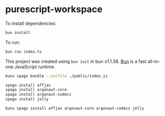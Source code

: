 # purescript-workspace

To install dependencies:

```bash
bun install
```

To run:

```bash
bun run index.ts
```

This project was created using `bun init` in bun v1.1.38. [Bun](https://bun.sh) is a fast all-in-one JavaScript runtime.

```bash
bunx spago bundle --outfile ./public/index.js
```

```bash
spago install affjax
spago install argonaut-core
spago install argonaut-codecs
spago install jelly

bunx spago install affjax argonaut-core argonaut-codecs jelly
```
